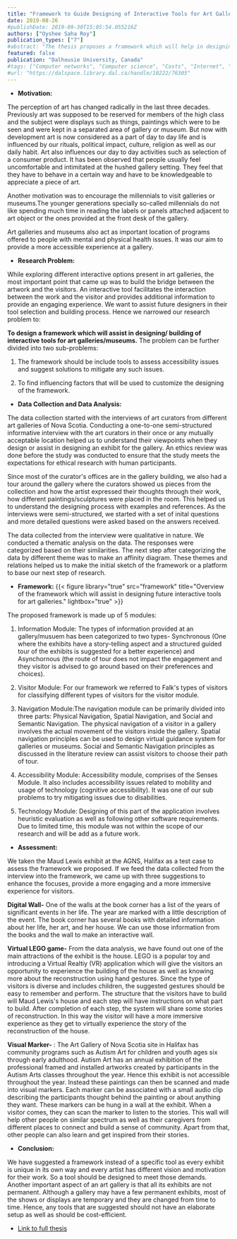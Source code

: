 ```yaml
---
title: "Framework to Guide Designing of Interactive Tools for Art Galleries"
date: 2019-08-26
#publishDate: 2019-09-30T15:05:54.055216Z
authors: ["Oyshee Saha Roy"]
publication_types: ["7"]
#abstract: "The thesis proposes a framework which will help in designing and building of interactive tools for art galleries. The research started with the background analysis of all the factors that influence the planning of an exhibit/show at an art gallery. One to-one interviews were conducted with the art curators from different art galleries in Nova Scotia, Canada. The data collected from the interview were qualitative. Thematic analysis has been done on the collected data to find out factors or features that should be considered while building an interactive tool. These factors were grouped to form modules which eventually was used to design the framework. The Maud Lewis exhibit (present at Art Gallery of Nova Scotia, Halifax) has been used as a reference. Different solutions for the Maude Lewis exhibit have been suggested based on the data analysis and the framework."
featured: false
publication: "Dalhousie University, Canada"
#tags: ["Computer networks", "Computer science", "Costs", "Internet", "Mobile computing", "Network address translation", "Network servers", "North America", "Protocols", "Web server"]
#url: "https://dalspace.library.dal.ca/handle/10222/76305"
---
```


- **Motivation:** 

The perception of art has changed radically in the last three decades. Previously art was supposed to be reserved for members of the high class and the subject were displays such as things, paintings which were to be seen and were kept in a separated
area of gallery or museum. But now with development art is now considered as a part of day to day life and is influenced by our rituals, political impact, culture, religion as well as our daily habit. Art also influences our day to day activities such as
selection of a consumer product. It has been observed that people usually feel uncomfortable and intimitated at the hushed gallery setting. They feel that they have to behave in a certain way and have to be knowledgeable to appreciate a piece of art. 

Another motivation was to encourage the millennials to visit galleries or museums.The younger generations specially so-called millennials do not like spending much time in reading the labels or panels attached adjacent to art object or the ones provided at the front desk of the gallery. 

Art galleries and museums also act as important location of programs offered to people with mental and physical health issues. It was our aim to provide a more accessible experience at a gallery.

- **Research Problem:**

While exploring different interactive options present in art galleries, the most important point that came up was to build the bridge between the artwork and the visitors. An interactive tool facilitates the interaction between the work and the visitor and provides additional information to provide an engaging experience. We want to assist future designers in their tool selection and building process. Hence we narrowed our research problem to:

**To design a framework which will assist in designing/ building of interactive tools for art galleries/museums.** The problem can be further divided into two sub-problems:

1. The framework should be include tools to assess accessibility issues and suggest solutions to mitigate any such issues.

2. To find influencing factors that will be used to customize the designing of the framework.

- **Data Collection and Data Analysis:** 

The data collection started with the interviews of art curators from different art galleries of Nova Scotia. Conducting a one-to-one semi-structured informative interview with the art curators in their once or any mutually acceptable location helped us to understand their viewpoints when they design or assist in designing an exhibit for the gallery. An ethics review was done before the study was conducted to ensure that the study meets the expectations for ethical research with human participants.

Since most of the curator's offices are in the gallery building, we also had a tour around the gallery where the curators showed us pieces from the collection and how the artist expressed their thoughts through their work, how different paintings/sculptures
were placed in the room. This helped us to understand the designing process with examples and references. As the interviews were semi-structured, we started with a set of inital questions and more detailed questions were asked based on the answers received.

The data collected from the interview were qualitative in nature. We conducted a thematic analysis on the data. The responses were categorized based on their similarities. The next step after categorizing the data by different theme was to make an
affinity diagram. These themes and relations helped us to make the initial sketch of the framework or a platform to base our next step of research.


- **Framework:** 
{{< figure library="true" src="framework" title="Overview of the framework which will assist in designing future interactive tools for art galleries." lightbox="true" >}}

The proposed framework is made up of 5 modules:

1. Information Module: The types of information provided at an gallery/musuem has been categorized to two types-  Synchronous (One where the exhibits have a story-telling aspect and a structured guided tour of the exhibits is suggested for a better experience) and Asynchornous (the route of tour does not impact the engagement and they visitor is advised to go around based on their preferences and choices). 

2. Visitor Module: For our framework we referred to Falk's types of visitors for classifying different types of visitors for the visitor module.

3. Navigation Module:The navigation module can be primarily divided into three parts: Physical Navigation, Spatial Navigation, and Social and Semantic Navigation. The physical navigation of a visitor in a gallery involves the actual movement of the visitors inside the gallery. Spatial navigation principles can be used to design virtual guidance system for galleries or museums. Social and Semantic Navigation principles as discussed in the literature review can assist visitors to choose their path of tour.

4. Accessibility Module: Accessibility module, comprises of the Senses Module. It also includes accessibility issues related to mobility and usage of technology (cognitive accessibility). It was one of our sub problems to try mitigating issues due to disabilities.

5. Technology Module: Designing of this part of the application involves heuristic evaluation as well as following other software requirements. Due to limited time, this module was not within the scope of our research and will be add as a future work.


- **Assessment:** 

We taken the Maud Lewis exhibit at the AGNS, Halifax as a test case to assess the framework we proposed. If we feed the data collected from the interview into the framework, we came up with three suggestions to enhance the focuses, provide a more
engaging and a more immersive experience for visitors. 

**Digital Wall-** One of the walls at the book corner has a list of the years of significant events in her life. The year are marked with a little description of the event. The book corner has several books with detailed information about her life, her art, and her house. We can use those information from the books and the wall to make an interactive wall.
      
 **Virtual LEGO game-** From the data analysis, we have found out one of the main attractions of the exhibit is the house. LEGO is a popular toy and introducing a Virtual Realtiy (VR) application which will give the visitors an opportunity to experience the building of the house as well as knowing more about the reconstruction using hand gestures. Since the type of visitors is diverse and includes children, the suggested gestures should be easy to remember and perform.  The structure that the visitors have to build will Maud Lewis's house and each step will have instructions on what part to build. After completion of each step, the system will share some stories of reconstruction. In this way the visitor will have a more immersive experience as they get to virtually experience the story
of the reconstruction of the house.
      
 **Visual Marker-** : The Art Gallery of Nova Scotia site in Halifax has community programs such as Autism Art for children and youth ages six through early adulthood. Autism Art has an annual exhibition of the professional framed and installed artworks created by participants in the Autism Arts classes throughout the year. Hence this exhibit is not accessible throughout the year. Instead these
paintings can then be scanned and made into visual markers. Each marker can be associated with a small audio clip describing the participants thought behind the painting or about anything they want. These markers can be hung in a wall at the exhibit. When a visitor comes, they can scan the marker to listen to the stories. This wall will help other people on similar spectrum as well as their caregivers from different places to connect and build a sense of community. Apart from that, other people can also learn and
get inspired from their stories.


- **Conclusion:** 

We have suggested a framework instead of a specific tool as every exhibit is unique in its own way and every artist has different vision and motivation for their work. So a tool should be designed to meet those demands. Another important aspect of an
art gallery is that all its exhibits are not permanent. Although a gallery may have a few permanent exhibits, most of the shows or displays are temporary and they are changed from time to time. Hence, any tools that are suggested should not have an elaborate setup as well as should be cost-efficient. 

- [Link to full thesis](https://dalspace.library.dal.ca/handle/10222/76305)
